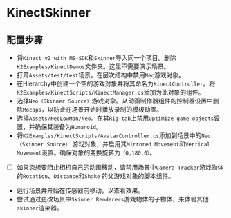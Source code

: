 # KinectSkinner

## 配置步骤
* 将`Kinect v2 with MS-SDK`和`Skinner`导入同一个项目。删除`K2Examples/KinectDemos`文件夹。这里不需要演示场景。
* 打开`Assets/test/test`场景。在层次结构中禁用`Neo`游戏对象。
* 在Hierarchy中创建一个空的游戏对象并将其命名为`KinectController`。将`K2Examples/KinectScripts/KinectManager.cs`添加为此对象的组件。
* 选择`Neo（Skinner Source）`游戏对象。从动画制作器组件的控制器设置中删除`Mocaps`，以防止在场景开始时播放录制的模板动画。
* 选择`Assets/NeoLowMan/Neo`。在其`Rig-tab`上禁用`Optimize game objects`设置，并确保其装备为`Humanoid`。
* 将`K2Examples/KinectScripts/AvatarController.cs`添加到场景中的`Neo（Skinner Source）` 游戏对象，并启用其`Mirrored Movement`和`Vertical Movement`设置。确保对象的变换旋转为`（0,180,0）`。
- [ ] 如果您想要阻止相机自己的动画移动，请禁用场景中`Camera Tracker`游戏物体的`Rotation`、`Distance`和`Shake` 的父游戏对象的脚本组件。
* 运行场景并开始在传感器前移动，以查看效果。
* 尝试通过更改场景中`Skinner Renderers`游戏物体的子物体，来体验其他`skinner`渲染器。
